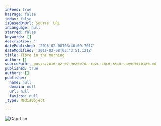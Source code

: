 ```yaml
---
inFeed: true
hasPage: false
inNav: false
isBasedOnUrl: Source  URL
inLanguage: null
starred: false
keywords: []
description: ''
datePublished: '2016-02-08T03:48:09.701Z'
dateModified: '2016-02-08T03:43:51.121Z'
title: Fibre in the morning
author: []
sourcePath: _posts/2016-02-07-9e26e7da-6e2c-45c6-8845-c4e9d001b180.md
published: true
authors: []
publisher:
  name: null
  domain: null
  url: null
  favicon: null
_type: MediaObject

---
```

![Caprtion](https://s3-us-west-2.amazonaws.com/the-grid-img/p/685d00a65a982f1818b0108a132b3610b45922dc.jpg)